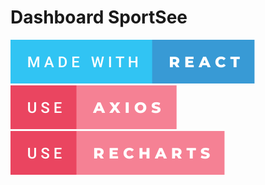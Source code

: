 # Dashboard SportSee
<img src='./frontend/src/assets/svg/made-with-react.svg' />
<img src='./frontend/src/assets/svg/use-axios.svg' />
<img src='./frontend/src/assets/svg/use-recharts.svg' />